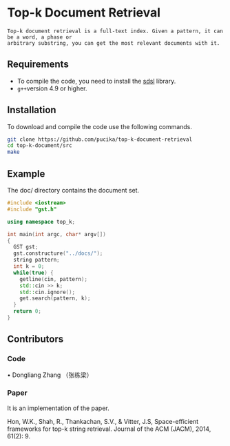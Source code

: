 # Top-k Document Retrieval

    Top-k document retrieval is a full-text index. Given a pattern, it can be a word, a phase or 
    arbitrary substring, you can get the most relevant documents with it. 

## Requirements

* To compile the code, you need to install the [sdsl](https://github.com/simongog/sdsl-lite)
  library.
* `g++`version 4.9 or higher.

## Installation

To download and compile the code use the following commands.

```Bash
git clone https://github.com/pucika/top-k-document-retrieval
cd top-k-document/src
make
```

## Example

The doc/ directory contains the document set.

```cpp
#include <iostream>
#include "gst.h"

using namespace top_k;

int main(int argc, char* argv[])
{
  GST gst;
  gst.constructure("../docs/");
  string pattern;
  int k = 0;
  while(true) {
    getline(cin, pattern);
    std::cin >> k;
    std::cin.ignore();
    get.search(pattern, k);
  }
  return 0;
}
```
## Contributors
### Code
•	Dongliang Zhang （张栋梁）
### Paper
It is an implementation of the paper.

Hon, W.K., Shah, R., Thankachan, S.V., & Vitter, J.S, Space-efficient frameworks for top-k string retrieval. Journal of the ACM (JACM), 2014, 61(2): 9.
